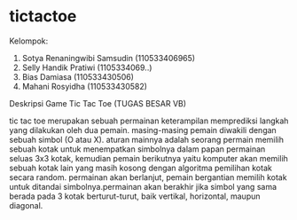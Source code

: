 tictactoe
=========
Kelompok:
1. Sotya Renaningwibi Samsudin (110533406965)
2. Selly Handik Pratiwi (1105334069..)
3. Bias Damiasa (110533430506)
4. Mahani Rosyidha (110533430582)

Deskripsi Game Tic Tac Toe (TUGAS BESAR VB)

tic tac toe merupakan sebuah permainan keterampilan memprediksi langkah yang dilakukan oleh dua pemain. masing-masing pemain diwakili dengan sebuah simbol (O atau X). aturan mainnya adalah seorang permain memilih sebuah kotak untuk menempatkan simbolnya dalam papan permainan seluas 3x3 kotak, kemudian pemain berikutnya yaitu komputer akan memilih sebuah kotak lain yang masih kosong dengan algoritma pemilihan kotak secara random. permainan akan berlanjut, pemain bergantian memilih kotak untuk ditandai simbolnya.permainan akan berakhir jika simbol yang sama berada pada 3 kotak berturut-turut, baik vertikal, horizontal, maupun diagonal.


